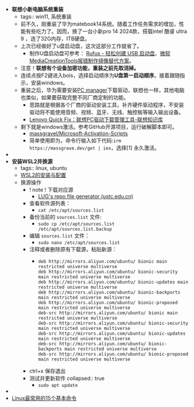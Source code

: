 - **联想小新电脑系统重装**
	- tags:: win11, 系统重装
	- 前不久，刚重装了华为matebook14系统。随着工作任务需求的增加，性能有些吃力了。因而，换了一台小新pro 14 2024款，搭载intel 酷睿 ultra 9 ，选了32G内存，ITB硬盘。
	- 上次已经做好了u盘启动盘，这次这部分工作就省了。
		- 制作U盘启动盘可参考： [Rufus - 轻松创建 USB 启动盘](https://rufus.ie/zh/)、[微软MediaCreationTools报错制作镜像替代方案](https://iknowledge.lenovo.com.cn/detail/419283)。
	- 注意！**联想有个设备加密功能，重装之前先取消掉。**
	- 连续点按F2键进入bois，选择启动顺序为**U盘第一启动顺序**。接着跟随指示，安装windows。
	- 重装之后，华为需要安装[PC manager](https://consumer.huawei.com/ie/support/pc-manager/)下载驱动，联想也一样，其他电脑也类似，如果要获取完整不同厂商定制的功能。
		- 思路就是根据各个厂商的驱动安装工具，补齐硬件驱动程序，不安装驱动将不能使用音频、视频、蓝牙、无线、触控板等输入输出设备。
		- [Lenovo Quick Fix：联想PC驱动下载管理工具-联想知识库](https://iknow.lenovo.com.cn/detail/191604.html)
	- 剩下就是windows激活。参考GitHub开源项目，运行破解脚本即可。
		- [massgravel/Microsoft-Activation-Scripts](https://github.com/massgravel/Microsoft-Activation-Scripts)
		- 简单使用即为，命令行输入如下代码:`irm https://massgrave.dev/get | iex`，选择[1] 永久激活。
-
- **安装WSL2并换源**
	- tags:: linux, ubuntu
	- [WSL2的安装与配置](https://blog.csdn.net/weixin_44878336/article/details/133967607)
	- 换源操作
		- ! note !  下载对应源
			- [LUG's repo file generator (ustc.edu.cn)](https://mirrors.ustc.edu.cn/repogen/)
		- 查看软件源列表：
			- `cat /etc/apt/sources.list`
		- 备份当前的 `sources.list` 文件:
			- `sudo cp /etc/apt/sources.list /etc/apt/sources.list.backup`
		- 编辑 `sources.list` 文件：
			- `sudo nano /etc/apt/sources.list`
		- 注释或者删除原有下载源，粘贴新源：
			- ```
			  deb http://mirrors.aliyun.com/ubuntu/ bionic main restricted universe multiverse
			  deb http://mirrors.aliyun.com/ubuntu/ bionic-security main restricted universe multiverse
			  deb http://mirrors.aliyun.com/ubuntu/ bionic-updates main restricted universe multiverse
			  deb http://mirrors.aliyun.com/ubuntu/ bionic-backports main restricted universe multiverse
			  deb http://mirrors.aliyun.com/ubuntu/ bionic-proposed main restricted universe multiverse
			  deb-src http://mirrors.aliyun.com/ubuntu/ bionic main restricted universe multiverse
			  deb-src http://mirrors.aliyun.com/ubuntu/ bionic-security main restricted universe multiverse
			  deb-src http://mirrors.aliyun.com/ubuntu/ bionic-updates main restricted universe multiverse
			  deb-src http://mirrors.aliyun.com/ubuntu/ bionic-backports main restricted universe multiverse
			  deb-src http://mirrors.aliyun.com/ubuntu/ bionic-proposed main restricted universe multiverse
			  
			  ```
		- ctrl+x 保存退出
		- 测试并更新软件
		  collapsed:: true
			- `sudo apt update`
-
- [Linux最常用的15个基本命令](https://blog.csdn.net/m0_67995737/article/details/130454560)